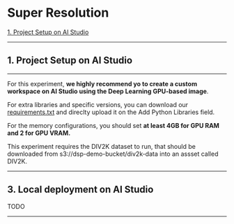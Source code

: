 # Super Resolution
<!-- ![alt](../../../images/BERT_QA_image.png) -->
<!-- colocar uma imagem aqui -->

 [1. Project Setup on AI Studio](#1-project-setup-on-ai-studio)


 ---

 ## 1. Project Setup on AI Studio
 ---
 For this experiment, **we highly recommend yo to create a custom workspace on AI Studio using the Deep Learning GPU-based image**. 

 For extra libraries and specific versions, you can download our [requirements.txt](requirements.txt) and direclty upload it on the Add Python Libraries field.
 
 For the memory configurations, you should set **at least 4GB for GPU RAM and 2 for GPU VRAM.**

This experiment requires the DIV2K dataset to run, that should be downloaded from s3://dsp-demo-bucket/div2k-data into an assset called DIV2K.
 <!-- ![alt](../../../images/BERT_QA_WORKSPACE_CONFIG.png) -->
 <!-- colocar uma imagem aqui ilustrando a criação do workspace customizado -->
---


 ## 3. Local deployment on AI Studio
 TODO

 ---